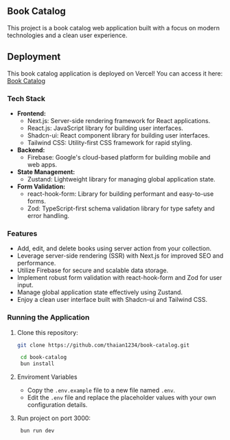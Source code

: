## Book Catalog

This project is a book catalog web application built with a focus on modern technologies and a clean user experience.

## Deployment

This book catalog application is deployed on Vercel! You can access it here: [Book Catalog](https://book-catalog-taupe.vercel.app/)

### Tech Stack

- **Frontend:**
  - Next.js: Server-side rendering framework for React applications.
  - React.js: JavaScript library for building user interfaces.
  - Shadcn-ui: React component library for building user interfaces.
  - Tailwind CSS: Utility-first CSS framework for rapid styling.
- **Backend:**
  - Firebase: Google's cloud-based platform for building mobile and web apps.
- **State Management:**
  - Zustand: Lightweight library for managing global application state.
- **Form Validation:**
  - react-hook-form: Library for building performant and easy-to-use forms.
  - Zod: TypeScript-first schema validation library for type safety and error handling.

### Features

- Add, edit, and delete books using server action from your collection.
- Leverage server-side rendering (SSR) with Next.js for improved SEO and performance.
- Utilize Firebase for secure and scalable data storage.
- Implement robust form validation with react-hook-form and Zod for user input.
- Manage global application state effectively using Zustand.
- Enjoy a clean user interface built with Shadcn-ui and Tailwind CSS.

### Running the Application

1. Clone this repository:

   ```bash
   git clone https://github.com/thaian1234/book-catalog.git
   ```

   ```bash
    cd book-catalog
    bun install
   ```

2. Enviroment Variables

   - Copy the `.env.example` file to a new file named `.env`.
   - Edit the `.env` file and replace the placeholder values with your own configuration details.

3. Run project on port 3000:
   ```bash
    bun run dev
   ```
